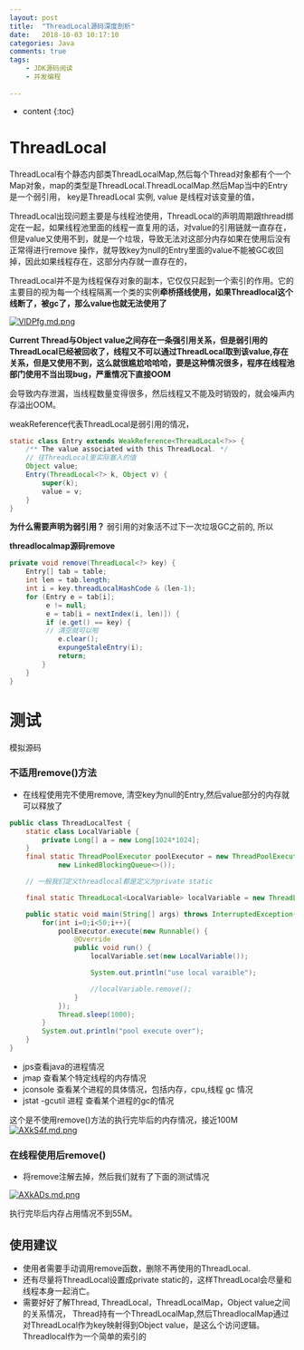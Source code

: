 ```yaml
---
layout: post
title:  "ThreadLocal源码深度剖析"
date:   2018-10-03 10:17:10
categories: Java
comments: true
tags:
    - JDK源码阅读
    - 并发编程
   
---
```


* content
{:toc}

# ThreadLocal
ThreadLocal有个静态内部类ThreadLocalMap,然后每个Thread对象都有个一个Map对象，map的类型是ThreadLocal.ThreadLocalMap.然后Map当中的Entry 是一个弱引用， key是ThreadLocal 实例, value 是线程对该变量的值，

ThreadLocal出现问题主要是与线程池使用，ThreadLocal的声明周期跟thread绑定在一起，如果线程池里面的线程一直复用的话，对value的引用链就一直存在，但是value又使用不到，就是一个垃圾，导致无法对这部分内存如果在使用后没有正常得进行remove 操作，就导致key为null的Entry里面的value不能被GC收回掉，因此如果线程存在，这部分内存就一直存在的，


ThreadLocal并不是为线程保存对象的副本，它仅仅只起到一个索引的作用。它的主要目的视为每一个线程隔离一个类的实例**牵桥搭线使用，如果Threadlocal这个线断了，被gc了，那么value也就无法使用了** 

 [![VlDPfg.md.png](https://s2.ax1x.com/2019/05/31/VlDPfg.md.png)](https://imgchr.com/i/VlDPfg)

**Current Thread与Object value之间存在一条强引用关系，但是弱引用的ThreadLocal已经被回收了，线程又不可以通过ThreadLocal取到该value,存在关系，但是又使用不到，这么就很尴尬哈哈哈，要是这种情况很多，程序在线程池部门使用不当出现bug，严重情况下直接OOM**

会导致内存泄漏，当线程数量变得很多，然后线程又不能及时销毁的，就会噪声内存溢出OOM。


weakReference<ThreadLocal>代表ThreadLocal是弱引用的情况，

```java
static class Entry extends WeakReference<ThreadLocal<?>> {
    /** The value associated with this ThreadLocal. */
    // 往ThreadLocal里实际塞入的值
    Object value;
    Entry(ThreadLocal<?> k, Object v) {
        super(k);
        value = v;
    }
}
```

**为什么需要声明为弱引用？**
弱引用的对象活不过下一次垃圾GC之前的, 所以



**threadlocalmap源码remove**


```java
private void remove(ThreadLocal<?> key) {
    Entry[] tab = table;
    int len = tab.length;
    int i = key.threadLocalHashCode & (len-1);
    for (Entry e = tab[i];
         e != null;
         e = tab[i = nextIndex(i, len)]) {
         if (e.get() == key) {
         // 清空就可以啦
            e.clear();
            expungeStaleEntry(i);
            return;
        }
    }
}
```
# 测试
模拟源码

### 不适用remove()方法
- 在线程使用完不使用remove, 清空key为null的Entry,然后value部分的内存就可以释放了

```java
public class ThreadLocalTest {
    static class LocalVariable {
        private Long[] a = new Long[1024*1024];
    }
    final static ThreadPoolExecutor poolExecutor = new ThreadPoolExecutor(5, 5, 1, TimeUnit.MINUTES,
            new LinkedBlockingQueue<>());

    // 一般我们定义threadlocal都是定义为private static

    final static ThreadLocal<LocalVariable> localVariable = new ThreadLocal<LocalVariable>();

    public static void main(String[] args) throws InterruptedException{
        for(int i=0;i<50;i++){
            poolExecutor.execute(new Runnable() {
                @Override
                public void run() {
                    localVariable.set(new LocalVariable());

                    System.out.println("use local varaible");

                    //localVariable.remove();
                }
            });
            Thread.sleep(1000);
        }
        System.out.println("pool execute over");
    }
}
```

- jps查看java的进程情况
- jmap  查看某个特定线程的内存情况
- jconsole 查看某个进程的具体情况，包括内存，cpu,线程 gc 情况
- jstat -gcutil 进程 查看某个进程的gc的情况


这个是不使用remove()方法的执行完毕后的内存情况，接近100M
[![AXkS4f.md.png](https://s2.ax1x.com/2019/04/14/AXkS4f.md.png)](https://imgchr.com/i/AXkS4f)


### 在线程使用后remove()
- 将remove注解去掉，然后我们就有了下面的测试情况

[![AXkADs.md.png](https://s2.ax1x.com/2019/04/14/AXkADs.md.png)](https://imgchr.com/i/AXkADs)

执行完毕后内存占用情况不到55M。

## 使用建议

- 使用者需要手动调用remove函数，删除不再使用的ThreadLocal.
- 还有尽量将ThreadLocal设置成private static的，这样ThreadLocal会尽量和线程本身一起消亡。
- 需要好好了解Thread, ThreadLocal，ThreadLocalMap，Object value之间的关系情况， Thread持有一个ThreadLocalMap,然后ThreadlocalMap通过对ThreadLocal作为key映射得到Object value，是这么个访问逻辑。Threadlocal作为一个简单的索引的
                

